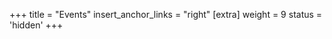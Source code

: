 +++
title = "Events"
insert_anchor_links = "right"
[extra]
weight = 9
status = 'hidden'
+++

<!-- TBW -->
